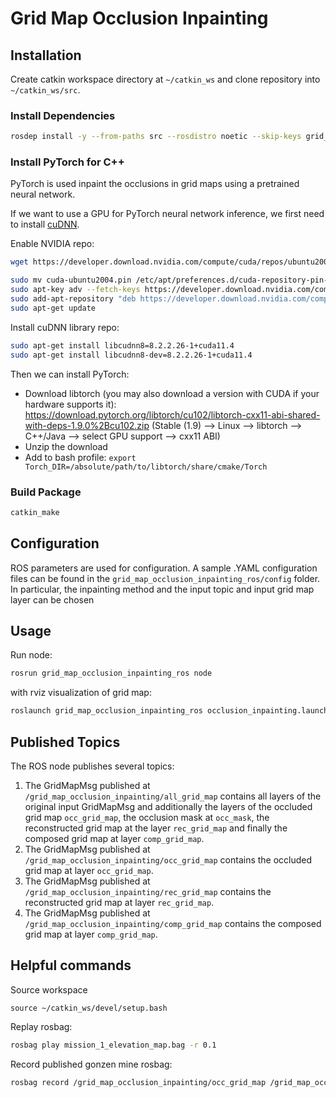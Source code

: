 # Grid Map Occlusion Inpainting


## Installation
Create catkin workspace directory at `~/catkin_ws` and clone repository into `~/catkin_ws/src`.

### Install Dependencies
```bash
rosdep install -y --from-paths src --rosdistro noetic --skip-keys grid_map_occlusion_inpainting_core
```

### Install PyTorch for C++ #####

PyTorch is used inpaint the occlusions in grid maps using a pretrained neural network.

If we want to use a GPU for PyTorch neural network inference, we first need to install [cuDNN](https://docs.nvidia.com/deeplearning/cudnn/install-guide/index.html#installlinux).

Enable NVIDIA repo:
```bash
wget https://developer.download.nvidia.com/compute/cuda/repos/ubuntu2004/x86_64/cuda-ubuntu2004.pin 

sudo mv cuda-ubuntu2004.pin /etc/apt/preferences.d/cuda-repository-pin-600
sudo apt-key adv --fetch-keys https://developer.download.nvidia.com/compute/cuda/repos/ubuntu2004/x86_64/7fa2af80.pub
sudo add-apt-repository "deb https://developer.download.nvidia.com/compute/cuda/repos/ubuntu2004/x86_64/ /"
sudo apt-get update
```
Install cuDNN library repo:
```bash
sudo apt-get install libcudnn8=8.2.2.26-1+cuda11.4
sudo apt-get install libcudnn8-dev=8.2.2.26-1+cuda11.4
```

Then we can install PyTorch:

- Download libtorch (you may also download a version with CUDA if your hardware supports it): https://download.pytorch.org/libtorch/cu102/libtorch-cxx11-abi-shared-with-deps-1.9.0%2Bcu102.zip (Stable (1.9) --> Linux --> libtorch --> C++/Java --> select GPU support --> cxx11 ABI)
- Unzip the download
- Add to bash profile: `export Torch_DIR=/absolute/path/to/libtorch/share/cmake/Torch`

### Build Package
```bash
catkin_make
```

## Configuration
ROS parameters are used for configuration. A sample .YAML configuration files can be found in the `grid_map_occlusion_inpainting_ros/config` folder. In particular, the inpainting method and the input topic and input grid map layer can be chosen

## Usage
Run node:
```bash
rosrun grid_map_occlusion_inpainting_ros node
```
with rviz visualization of grid map:
```bash
roslaunch grid_map_occlusion_inpainting_ros occlusion_inpainting.launch config_file:=solving_occlusion.yaml
```

## Published Topics
The ROS node publishes several topics:
1. The GridMapMsg published at `/grid_map_occlusion_inpainting/all_grid_map` contains all layers of the original input GridMapMsg and additionally the layers of the occluded grid map `occ_grid_map`, the occlusion mask at `occ_mask`, the reconstructed grid map at the layer `rec_grid_map` and finally the composed grid map at layer `comp_grid_map`.
2. The GridMapMsg published at `/grid_map_occlusion_inpainting/occ_grid_map` contains the occluded grid map at layer `occ_grid_map`.
3. The GridMapMsg published at `/grid_map_occlusion_inpainting/rec_grid_map` contains the reconstructed grid map at layer `rec_grid_map`.
4. The GridMapMsg published at `/grid_map_occlusion_inpainting/comp_grid_map` contains the composed grid map at layer `comp_grid_map`.

## Helpful commands
Source workspace
```
source ~/catkin_ws/devel/setup.bash
```
Replay rosbag:
```bash
rosbag play mission_1_elevation_map.bag -r 0.1
```
Record published gonzen mine rosbag:
```bash
rosbag record /grid_map_occlusion_inpainting/occ_grid_map /grid_map_occlusion_inpainting/rec_grid_map /grid_map_occlusion_inpainting/comp_grid_map /grid_map_occlusion_inpainting/all_grid_map /msf_core/odometry_in_darpa /msf_loam_alphasense_imu/msf_core/maplab_odometry /state_estimator/odometry /elevation_mapping/elevation_map_recordable
```